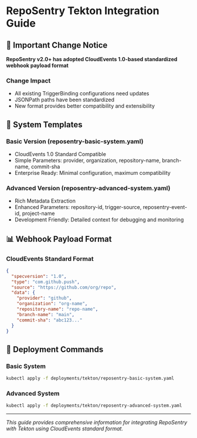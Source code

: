 # RepoSentry Tekton Integration Guide

## 🚨 Important Change Notice

**RepoSentry v2.0+ has adopted CloudEvents 1.0-based standardized webhook payload format**

### Change Impact
- All existing TriggerBinding configurations need updates
- JSONPath paths have been standardized
- New format provides better compatibility and extensibility

## 🔧 System Templates

### Basic Version (reposentry-basic-system.yaml)
- CloudEvents 1.0 Standard Compatible
- Simple Parameters: provider, organization, repository-name, branch-name, commit-sha
- Enterprise Ready: Minimal configuration, maximum compatibility

### Advanced Version (reposentry-advanced-system.yaml)
- Rich Metadata Extraction
- Enhanced Parameters: repository-id, trigger-source, reposentry-event-id, project-name
- Development Friendly: Detailed context for debugging and monitoring

## 📊 Webhook Payload Format

### CloudEvents Standard Format
```json
{
  "specversion": "1.0",
  "type": "com.github.push",
  "source": "https://github.com/org/repo",
  "data": {
    "provider": "github",
    "organization": "org-name",
    "repository-name": "repo-name",
    "branch-name": "main",
    "commit-sha": "abc123..."
  }
}
```

## 🚀 Deployment Commands

### Basic System
```bash
kubectl apply -f deployments/tekton/reposentry-basic-system.yaml
```

### Advanced System
```bash
kubectl apply -f deployments/tekton/reposentry-advanced-system.yaml
```

---
*This guide provides comprehensive information for integrating RepoSentry with Tekton using CloudEvents standard format.*
